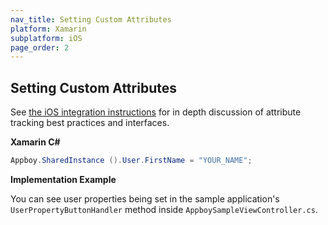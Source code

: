 ```yaml
---
nav_title: Setting Custom Attributes
platform: Xamarin
subplatform: iOS
page_order: 2
---
```

## Setting Custom Attributes

See [the iOS integration instructions][1] for in depth discussion of attribute tracking best practices and interfaces.

**Xamarin C#**

```csharp
Appboy.SharedInstance ().User.FirstName = "YOUR_NAME";
```

**Implementation Example**

You can see user properties being set in the sample application's `UserPropertyButtonHandler` method inside `AppboySampleViewController.cs`.

[1]: {{site.baseurl}}/developer_guide/platform_integration_guides/ios/analytics/setting_custom_attributes/
